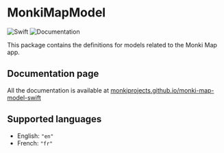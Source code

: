 # MonkiMapModel

![Swift](https://github.com/MonkiProjects/monki-map-model-swift/workflows/Swift/badge.svg)
![Documentation](https://github.com/MonkiProjects/monki-map-model-swift/workflows/Documentation/badge.svg)

This package contains the definitions for models related to the Monki Map app.

## Documentation page

All the documentation is available at [monkiprojects.github.io/monki-map-model-swift](https://monkiprojects.github.io/monki-map-model-swift/)

## Supported languages

* English: `"en"`
* French: `"fr"`
